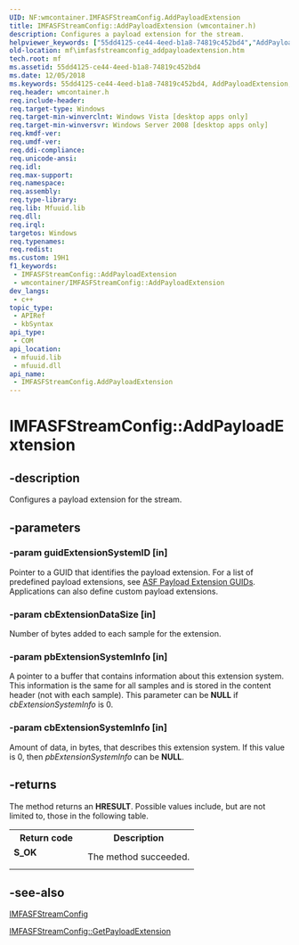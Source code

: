 ```yaml
---
UID: NF:wmcontainer.IMFASFStreamConfig.AddPayloadExtension
title: IMFASFStreamConfig::AddPayloadExtension (wmcontainer.h)
description: Configures a payload extension for the stream.
helpviewer_keywords: ["55dd4125-ce44-4eed-b1a8-74819c452bd4","AddPayloadExtension","AddPayloadExtension method [Media Foundation]","AddPayloadExtension method [Media Foundation]","IMFASFStreamConfig interface","IMFASFStreamConfig interface [Media Foundation]","AddPayloadExtension method","IMFASFStreamConfig.AddPayloadExtension","IMFASFStreamConfig::AddPayloadExtension","mf.imfasfstreamconfig_addpayloadextension","wmcontainer/IMFASFStreamConfig::AddPayloadExtension"]
old-location: mf\imfasfstreamconfig_addpayloadextension.htm
tech.root: mf
ms.assetid: 55dd4125-ce44-4eed-b1a8-74819c452bd4
ms.date: 12/05/2018
ms.keywords: 55dd4125-ce44-4eed-b1a8-74819c452bd4, AddPayloadExtension, AddPayloadExtension method [Media Foundation], AddPayloadExtension method [Media Foundation],IMFASFStreamConfig interface, IMFASFStreamConfig interface [Media Foundation],AddPayloadExtension method, IMFASFStreamConfig.AddPayloadExtension, IMFASFStreamConfig::AddPayloadExtension, mf.imfasfstreamconfig_addpayloadextension, wmcontainer/IMFASFStreamConfig::AddPayloadExtension
req.header: wmcontainer.h
req.include-header: 
req.target-type: Windows
req.target-min-winverclnt: Windows Vista [desktop apps only]
req.target-min-winversvr: Windows Server 2008 [desktop apps only]
req.kmdf-ver: 
req.umdf-ver: 
req.ddi-compliance: 
req.unicode-ansi: 
req.idl: 
req.max-support: 
req.namespace: 
req.assembly: 
req.type-library: 
req.lib: Mfuuid.lib
req.dll: 
req.irql: 
targetos: Windows
req.typenames: 
req.redist: 
ms.custom: 19H1
f1_keywords:
 - IMFASFStreamConfig::AddPayloadExtension
 - wmcontainer/IMFASFStreamConfig::AddPayloadExtension
dev_langs:
 - c++
topic_type:
 - APIRef
 - kbSyntax
api_type:
 - COM
api_location:
 - mfuuid.lib
 - mfuuid.dll
api_name:
 - IMFASFStreamConfig.AddPayloadExtension
---
```


# IMFASFStreamConfig::AddPayloadExtension


## -description

Configures a payload extension for the stream.

## -parameters

### -param guidExtensionSystemID [in]

Pointer to a GUID that identifies the payload extension. For a list of predefined payload extensions, see <a href="https://docs.microsoft.com/windows/desktop/medfound/asf-payload-extension-guids">ASF Payload Extension GUIDs</a>. Applications can also define custom payload extensions.

### -param cbExtensionDataSize [in]

Number of bytes added to each sample for the extension.

### -param pbExtensionSystemInfo [in]

A pointer to a buffer that contains information about this extension system. This information is the same for all samples and is stored in the content header (not with each sample). This parameter can be <b>NULL</b> if <i>cbExtensionSystemInfo</i> is 0.

### -param cbExtensionSystemInfo [in]

Amount of data, in bytes, that describes this extension system. If this value is 0, then <i>pbExtensionSystemInfo</i> can be <b>NULL</b>.

## -returns

The method returns an <b>HRESULT</b>. Possible values include, but are not limited to, those in the following table.

<table>
<tr>
<th>Return code</th>
<th>Description</th>
</tr>
<tr>
<td width="40%">
<dl>
<dt><b>S_OK</b></dt>
</dl>
</td>
<td width="60%">
The method succeeded.

</td>
</tr>
</table>

## -see-also

<a href="https://docs.microsoft.com/windows/desktop/api/wmcontainer/nn-wmcontainer-imfasfstreamconfig">IMFASFStreamConfig</a>



<a href="https://docs.microsoft.com/windows/desktop/api/wmcontainer/nf-wmcontainer-imfasfstreamconfig-getpayloadextension">IMFASFStreamConfig::GetPayloadExtension</a>

